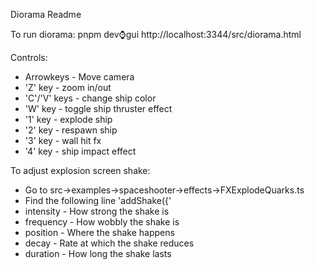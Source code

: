Diorama Readme

To run diorama: pnpm dev:watch:gui
http://localhost:3344/src/diorama.html

Controls:
 - Arrowkeys - Move camera
 - 'Z' key - zoom in/out
 - 'C'/'V' keys - change ship color
 - 'W' key - toggle ship thruster effect
 - '1' key - explode ship
 - '2' key - respawn ship
 - '3' key - wall hit fx
 - '4' key - ship impact effect

To adjust explosion screen shake:
 - Go to src->examples->spaceshooter->effects->FXExplodeQuarks.ts
 - Find the following line 'addShake({'
 - intensity - How strong the shake is
 - frequency - How wobbly the shake is
 - position - Where the shake happens
 - decay - Rate at which the shake reduces
 - duration - How long the shake lasts